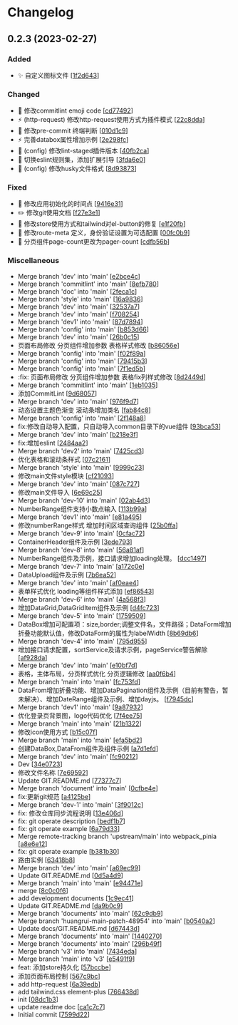 # Changelog

<a name="0.2.3"></a>
## 0.2.3 (2023-02-27)

### Added

- ✨ 自定义图标文件 [[1f2d643](https://github.com/hr837/vue-template-v3/commit/1f2d64338c9277e6b0019f0a1a924ba574c3902d)]

### Changed

- 🔧 修改commitlint emoji code [[cd77492](https://github.com/hr837/vue-template-v3/commit/cd77492a3a7de706cb30932553a41878b861c854)]
- ⚡ (http-request) 修改http-request使用方式为插件模式 [[22c8dda](https://github.com/hr837/vue-template-v3/commit/22c8dda57fd87470f274e156def83214eb81ccb4)]
- 🔧 修改pre-commit 终端判断 [[010d1c9](https://github.com/hr837/vue-template-v3/commit/010d1c9533f34e981defc51f6255d3915bfe46ff)]
- ⚡ 完善databox属性增加示例 [[2e298fc](https://github.com/hr837/vue-template-v3/commit/2e298fcebdcb4994f5851261ffe58b8152720cc6)]
- 🔧 (config) 修改lint-staged插件版本 [[40fb2ca](https://github.com/hr837/vue-template-v3/commit/40fb2ca2607934cb449ebaf4f729be9e4091ecea)]
- 🎨 切换eslint规则集，添加扩展引导 [[3fda6e0](https://github.com/hr837/vue-template-v3/commit/3fda6e000d08a1f212a1fed42661304164be7254)]
- 🔧 (config) 修改husky文件格式 [[8d93873](https://github.com/hr837/vue-template-v3/commit/8d938738948dbcedfc0d53108374ae22c8022a5e)]

### Fixed

- 🐛 修改应用初始化的时间点 [[9416e31](https://github.com/hr837/vue-template-v3/commit/9416e31484546c8a2a4722252ea6b26672da685a)]
- ✏️ 修改git使用文档 [[f27e3e1](https://github.com/hr837/vue-template-v3/commit/f27e3e12f778b962ec337bf070b358bcdb26d48b)]
- 🐛 修改store使用方式和tailwind对el-button的修复 [[e1f20fb](https://github.com/hr837/vue-template-v3/commit/e1f20fbd71c11ce4c9145de806c00b8436f319f3)]
- 🐛 修改route-meta 定义，身份验证设置为可选配置 [[00fc0b9](https://github.com/hr837/vue-template-v3/commit/00fc0b98f57f0fa54b506ab5df83ccef190d0a2e)]
- 🐛 分页组件page-count更改为pager-count [[cdfb56b](https://github.com/hr837/vue-template-v3/commit/cdfb56ba824dd7d8f1a8756da011c0e39ea39a2b)]

### Miscellaneous

-  Merge branch &#x27;dev&#x27; into &#x27;main&#x27; [[e2bce4c](https://github.com/hr837/vue-template-v3/commit/e2bce4c5d2a7d4344ff1061f8d382dc947d8505c)]
-  Merge branch &#x27;commitlint&#x27; into &#x27;main&#x27; [[8efb780](https://github.com/hr837/vue-template-v3/commit/8efb78006c554613ebd89501718d1fb9ac3a4528)]
-  Merge branch &#x27;doc&#x27; into &#x27;main&#x27; [[2feca1c](https://github.com/hr837/vue-template-v3/commit/2feca1c86c83634af4aaf4e3989e39fdcd6208d4)]
-  Merge branch &#x27;style&#x27; into &#x27;main&#x27; [[16a9836](https://github.com/hr837/vue-template-v3/commit/16a9836c3f71955bf5831cfdd2d5c0b76c34f5ab)]
-  Merge branch &#x27;dev&#x27; into &#x27;main&#x27; [[32537a7](https://github.com/hr837/vue-template-v3/commit/32537a7582e1c8dca2564d145e625d55e78ea885)]
-  Merge branch &#x27;dev&#x27; into &#x27;main&#x27; [[f708254](https://github.com/hr837/vue-template-v3/commit/f708254e9d4cd0813a2a1108765b6138c652b8e5)]
-  Merge branch &#x27;dev1&#x27; into &#x27;main&#x27; [[87d7894](https://github.com/hr837/vue-template-v3/commit/87d78943cc52b349202f160945bc9983dd846027)]
-  Merge branch &#x27;config&#x27; into &#x27;main&#x27; [[b853d66](https://github.com/hr837/vue-template-v3/commit/b853d66afc092d7aa84f29e8e3ee415090ef9676)]
-  Merge branch &#x27;dev&#x27; into &#x27;main&#x27; [[26b0c15](https://github.com/hr837/vue-template-v3/commit/26b0c1508f7c60b649fe68d371c933b291c6d9f8)]
-  页面布局修改 分页组件增加参数 表格样式修改 [[b86056e](https://github.com/hr837/vue-template-v3/commit/b86056e47f61eb23a2cc0079ba1961188480e440)]
-  Merge branch &#x27;config&#x27; into &#x27;main&#x27; [[f02f89a](https://github.com/hr837/vue-template-v3/commit/f02f89aef42ef2716ad9e28e0c13b1c718239ae7)]
-  Merge branch &#x27;config&#x27; into &#x27;main&#x27; [[79415b3](https://github.com/hr837/vue-template-v3/commit/79415b31e3ab72fcda6781fea2637678bdb29f7b)]
-  Merge branch &#x27;config&#x27; into &#x27;main&#x27; [[7f1ed5b](https://github.com/hr837/vue-template-v3/commit/7f1ed5b96577363660683cc3e963c905106c1ca8)]
-  :fix: 页面布局修改 分页组件增加参数 表格fix列样式修改 [[8d2449d](https://github.com/hr837/vue-template-v3/commit/8d2449dea3c51547ad3dc44163bbba38978be2fd)]
-  Merge branch &#x27;commitlint&#x27; into &#x27;main&#x27; [[1eb1035](https://github.com/hr837/vue-template-v3/commit/1eb1035d12ad0a8b995b3182455de2d78587e591)]
-  添加CommitLint [[9d68057](https://github.com/hr837/vue-template-v3/commit/9d68057f28957da68abefa69b287c8dfa5b1745e)]
-  Merge branch &#x27;dev&#x27; into &#x27;main&#x27; [[976f9d7](https://github.com/hr837/vue-template-v3/commit/976f9d7e1e9fc05342613680638041cbe8453897)]
-  动态设置主题色渐变 滚动条增加类名 [[fab84c8](https://github.com/hr837/vue-template-v3/commit/fab84c83cb01b28468a0b9a4f7c976f71cf5e2cd)]
-  Merge branch &#x27;config&#x27; into &#x27;main&#x27; [[2f148a8](https://github.com/hr837/vue-template-v3/commit/2f148a8514b35c7aa19274a83d345dd7ccad510b)]
-  fix:修改自动导入配置，只自动导入common目录下的vue组件 [[93bca53](https://github.com/hr837/vue-template-v3/commit/93bca53b774f0878e3726eeb0e081a1e9cbdc08b)]
-  Merge branch &#x27;dev&#x27; into &#x27;main&#x27; [[b218e3f](https://github.com/hr837/vue-template-v3/commit/b218e3f0bc7f50ca63ac70a7ec86aa825ba1b723)]
-  fix:增加eslint [[2484aa2](https://github.com/hr837/vue-template-v3/commit/2484aa28acf702fc9c5c8d105eb0bd283f6e4d3e)]
-  Merge branch &#x27;dev2&#x27; into &#x27;main&#x27; [[7425cd3](https://github.com/hr837/vue-template-v3/commit/7425cd3bf046da1d1eaf5209f36520e8b5f77d49)]
-  优化表格和滚动条样式 [[07c2161](https://github.com/hr837/vue-template-v3/commit/07c2161070d3e28e8bf67429212402758469a017)]
-  Merge branch &#x27;style&#x27; into &#x27;main&#x27; [[9999c23](https://github.com/hr837/vue-template-v3/commit/9999c2363b45d5d938386242c487dffefe674fc9)]
-  修改main文件style模块 [[cf21093](https://github.com/hr837/vue-template-v3/commit/cf21093f7ec81eed2729dda6b68aa2bce593518c)]
-  Merge branch &#x27;dev&#x27; into &#x27;main&#x27; [[087c727](https://github.com/hr837/vue-template-v3/commit/087c72748c8c33d97c7707db47fdf31a22c9fc70)]
-  修改main文件导入 [[6e69c25](https://github.com/hr837/vue-template-v3/commit/6e69c256f2f345dc87cbea604f6517eb454d09b6)]
-  Merge branch &#x27;dev-10&#x27; into &#x27;main&#x27; [[02ab4d3](https://github.com/hr837/vue-template-v3/commit/02ab4d3f64a79d668e8bcb33013ac7f7829f252b)]
-  NumberRange组件支持小数点输入 [[113b99a](https://github.com/hr837/vue-template-v3/commit/113b99a6329260f4db87096e943ce79a54d9b2a9)]
-  Merge branch &#x27;dev1&#x27; into &#x27;main&#x27; [[e81a495](https://github.com/hr837/vue-template-v3/commit/e81a495e88b184c57db27702c04ac59d330777e2)]
-  修改numberRange样式 增加时间区域查询组件 [[25b0ffa](https://github.com/hr837/vue-template-v3/commit/25b0ffa32c13d448d49e6db6473698a3e925f1a2)]
-  Merge branch &#x27;dev-9&#x27; into &#x27;main&#x27; [[0cfac72](https://github.com/hr837/vue-template-v3/commit/0cfac72517f366fbaef7899f2309198df25f0cef)]
-  ContainerHeader组件及示例 [[3ede793](https://github.com/hr837/vue-template-v3/commit/3ede79394a2a79c40cc1b7853f08ecdcafb9c094)]
-  Merge branch &#x27;dev-8&#x27; into &#x27;main&#x27; [[56a81af](https://github.com/hr837/vue-template-v3/commit/56a81afaba1206a88ce51afd992a5b1dc22c3264)]
-  NumberRange组件及示例，接口请求增加loading处理。 [[dcc1497](https://github.com/hr837/vue-template-v3/commit/dcc149708dbe38cd5a5e223d2e4b192fab103385)]
-  Merge branch &#x27;dev-7&#x27; into &#x27;main&#x27; [[a172c0e](https://github.com/hr837/vue-template-v3/commit/a172c0e63dbebf7295e959e58ed7a579a5fde0ae)]
-  DataUpload组件及示例 [[7b6ea52](https://github.com/hr837/vue-template-v3/commit/7b6ea52a4c3d36cf5b43417d33b5e964eb26da20)]
-  Merge branch &#x27;dev&#x27; into &#x27;main&#x27; [[af0eae4](https://github.com/hr837/vue-template-v3/commit/af0eae4a927f1b92daa4d9f17b0906d418af046a)]
-  表单样式优化 loading等组件样式添加 [[ef86543](https://github.com/hr837/vue-template-v3/commit/ef86543cd8e57195000d6b0615cfe82f08b687f4)]
-  Merge branch &#x27;dev-6&#x27; into &#x27;main&#x27; [[4a568f3](https://github.com/hr837/vue-template-v3/commit/4a568f31f97fd5c1dca2ff72ef6a1d72412753fb)]
-  增加DataGrid,DataGridItem组件及示例 [[d4fc723](https://github.com/hr837/vue-template-v3/commit/d4fc72308fac6e61948ee607e81e196ddfb29e1d)]
-  Merge branch &#x27;dev-5&#x27; into &#x27;main&#x27; [[1759509](https://github.com/hr837/vue-template-v3/commit/175950970e6df338cc17474705706e2dbce04c4a)]
-  DataBox增加可配置项：size,border;调整文件名，文件路径；DataForm增加折叠功能默认值，修改DataForm的属性为labelWidth [[8b69db6](https://github.com/hr837/vue-template-v3/commit/8b69db63a463ac0edbdb9f27c01a5c9bc67afcd6)]
-  Merge branch &#x27;dev-4&#x27; into &#x27;main&#x27; [[795d955](https://github.com/hr837/vue-template-v3/commit/795d955afa39df3e5ad0c0f39152f5b577c78031)]
-  增加接口请求配置，sortService及请求示例，pageService警告解除 [[af928da](https://github.com/hr837/vue-template-v3/commit/af928da69d8ceb0260bf7c344dd13121da01dc5a)]
-  Merge branch &#x27;dev&#x27; into &#x27;main&#x27; [[e10bf7d](https://github.com/hr837/vue-template-v3/commit/e10bf7d09ba4f9d78c1c6e8c94c543a0c5eb928f)]
-  表格，主体布局，分页样式优化   分页逻辑修改 [[aa0f6b4](https://github.com/hr837/vue-template-v3/commit/aa0f6b4c20a555242ba7ed60d93a6d84f91f2216)]
-  Merge branch &#x27;main&#x27; into &#x27;main&#x27; [[fc753fd](https://github.com/hr837/vue-template-v3/commit/fc753fd99e6f65a3b00a149d3c35062aa949c398)]
-  DataFrom增加折叠功能、增加DataPagination组件及示例（目前有警告，暂未解决）、增加DateRange组件及示例、增加dayjs。 [[f7945dc](https://github.com/hr837/vue-template-v3/commit/f7945dcdb5e619bb284a070955731e50bf88f97d)]
-  Merge branch &#x27;dev1&#x27; into &#x27;main&#x27; [[9a87932](https://github.com/hr837/vue-template-v3/commit/9a8793203e415e58758eada01434f3b4e56f0292)]
-  优化登录页背景图，logo代码优化 [[7f4ee75](https://github.com/hr837/vue-template-v3/commit/7f4ee75a22d4b9aaa1725d7883647efb9c770dd1)]
-  Merge branch &#x27;main&#x27; into &#x27;main&#x27; [[21b1322](https://github.com/hr837/vue-template-v3/commit/21b132246433f5dd99b9b09af8ffa25ff826cac0)]
-  修改icon使用方式 [[b15c07f](https://github.com/hr837/vue-template-v3/commit/b15c07f3854c9eb4b8717806af2a2efa1934d713)]
-  Merge branch &#x27;main&#x27; into &#x27;main&#x27; [[efa5bd2](https://github.com/hr837/vue-template-v3/commit/efa5bd21109c97bafca7e1ed6231353dc010c7e1)]
-  创建DataBox,DataFrom组件及组件示例 [[a7d1efd](https://github.com/hr837/vue-template-v3/commit/a7d1efd0e1b7930b4a82d947a8744ca2d6e8e045)]
-  Merge branch &#x27;dev&#x27; into &#x27;main&#x27; [[fc90212](https://github.com/hr837/vue-template-v3/commit/fc90212e25b9644e4da24d81569a6350f6276942)]
-  Dev [[34e0723](https://github.com/hr837/vue-template-v3/commit/34e07239fea9b899838c79fb2dccce40f46b3cd7)]
-  修改文件名称 [[7e69592](https://github.com/hr837/vue-template-v3/commit/7e69592dfe0c3cf30e423889d8b1f8d21d768cf5)]
-  Update GIT.README.md [[77377c7](https://github.com/hr837/vue-template-v3/commit/77377c7caa7dd538e8c2cb7c392ea297ad9ef925)]
-  Merge branch &#x27;document&#x27; into &#x27;main&#x27; [[0cfbe4e](https://github.com/hr837/vue-template-v3/commit/0cfbe4e038c00a4409881cd89d23d55760814f04)]
-  fix:更新git规范 [[a4125be](https://github.com/hr837/vue-template-v3/commit/a4125beb48edce12ea28500976e5d999537152c5)]
-  Merge branch &#x27;dev-1&#x27; into &#x27;main&#x27; [[3f9012c](https://github.com/hr837/vue-template-v3/commit/3f9012c067fe7cb8df4111056b6ff9fabee64945)]
-  fix: 修改仓库同步流程说明 [[13e406d](https://github.com/hr837/vue-template-v3/commit/13e406db3be0e8c1152237efbd021b0294cd05bc)]
-  fix: git operate description [[bedf1b7](https://github.com/hr837/vue-template-v3/commit/bedf1b79cea2740cdc750f37e33a15d756fa6e01)]
-  fix: git operate example [[6a79d33](https://github.com/hr837/vue-template-v3/commit/6a79d335f14d47a27d2d403d2cb514a849489e09)]
-  Merge remote-tracking branch &#x27;upstream/main&#x27; into webpack_pinia [[a8e6e12](https://github.com/hr837/vue-template-v3/commit/a8e6e12bab5d7443815bbe74d93840e5c6f9c6de)]
-  fix: git operate example [[b381b30](https://github.com/hr837/vue-template-v3/commit/b381b3002d70f4105de8195f0384197922ebc1d5)]
-  路由实例 [[63418b8](https://github.com/hr837/vue-template-v3/commit/63418b82c927f87a3308f8f0be6a7dc64f5b6d67)]
-  Merge branch &#x27;dev&#x27; into &#x27;main&#x27; [[a69ec99](https://github.com/hr837/vue-template-v3/commit/a69ec9966a60229f7e5ed82bac4ab10ac7b8b1de)]
-  Update GIT.README.md [[0d5a4d9](https://github.com/hr837/vue-template-v3/commit/0d5a4d9dfad0af02fb8995020c08ae8dec27d67e)]
-  Merge branch &#x27;main&#x27; into &#x27;main&#x27; [[e94471e](https://github.com/hr837/vue-template-v3/commit/e94471e06db2a904f65b56be6fb7944ef983ddaa)]
-  merge [[8c0c0f6](https://github.com/hr837/vue-template-v3/commit/8c0c0f6e3e94c5a36d94a7bf77ec9bd2a0c8b1ee)]
-  add development documents [[1c9ec41](https://github.com/hr837/vue-template-v3/commit/1c9ec41c48e8d251d707eebe495b63b86cc1a3a4)]
-  Update GIT.README.md [[da9b0c9](https://github.com/hr837/vue-template-v3/commit/da9b0c970a5c4abb7c453785091786edce7f11d2)]
-  Merge branch &#x27;documents&#x27; into &#x27;main&#x27; [[62c9db9](https://github.com/hr837/vue-template-v3/commit/62c9db9a7952650232ddcb688269ee4a7adb7e4d)]
-  Merge branch &#x27;huangrui-main-patch-48954&#x27; into &#x27;main&#x27; [[b0540a2](https://github.com/hr837/vue-template-v3/commit/b0540a26614eb72ab780f81ec2b08cd053323fc5)]
-  Update docs/GIT.README.md [[d67443d](https://github.com/hr837/vue-template-v3/commit/d67443d05549fb8c91e7a8197721daa2b99fd354)]
-  Merge branch &#x27;documents&#x27; into &#x27;main&#x27; [[1440270](https://github.com/hr837/vue-template-v3/commit/1440270c1cc4b9fe10798f948e34cf398dc33b89)]
-  Merge branch &#x27;documents&#x27; into &#x27;main&#x27; [[296b49f](https://github.com/hr837/vue-template-v3/commit/296b49fa8e718232fd7a7d6f86b190e220292a3d)]
-  Merge branch &#x27;v3&#x27; into &#x27;main&#x27; [[7434eda](https://github.com/hr837/vue-template-v3/commit/7434eda2bbd3a0ec5ceffcb5e460cdd6909987fd)]
-  Merge branch &#x27;main&#x27; into &#x27;v3&#x27; [[e5491f9](https://github.com/hr837/vue-template-v3/commit/e5491f97dbe586df22cd5ff8b2bee44fa0897181)]
-  feat: 添加store持久化 [[57bccbe](https://github.com/hr837/vue-template-v3/commit/57bccbe529dffe6bac25c004d8a17f9cb1190fc7)]
-  添加页面布局控制 [[567c9bc](https://github.com/hr837/vue-template-v3/commit/567c9bcc697eca9e136611e358fb56402ffb6455)]
-  add http-request [[6a39edb](https://github.com/hr837/vue-template-v3/commit/6a39edb1c1656abc019d59f433d38d34a791544d)]
-  add tailwind.css element-plus [[766438d](https://github.com/hr837/vue-template-v3/commit/766438dd9d65821db1757fb4af4d5f4a6a889e1c)]
-  init [[08dc1b3](https://github.com/hr837/vue-template-v3/commit/08dc1b3a1254ced63168d33daf1c72ee39a54951)]
-  update readme doc [[ca1c7c7](https://github.com/hr837/vue-template-v3/commit/ca1c7c735dfcb5297abed1416b4ff9c67ec365e9)]
-  Initial commit [[7599d22](https://github.com/hr837/vue-template-v3/commit/7599d22aba3262471a93eb213d192c8dfe48e6d4)]


